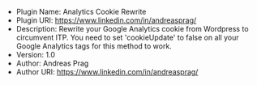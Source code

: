  * Plugin Name: Analytics Cookie Rewrite
 * Plugin URI: https://www.linkedin.com/in/andreasprag/
 * Description: Rewrite your Google Analytics cookie from Wordpress to circumvent ITP. You need to set 'cookieUpdate' to false on all your Google Analytics tags for this method to work.
 * Version: 1.0
 * Author: Andreas Prag
 * Author URI: https://www.linkedin.com/in/andreasprag/
